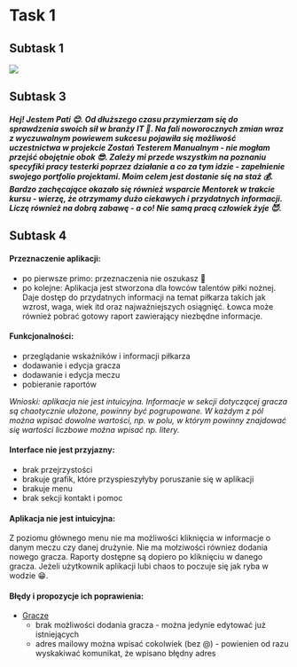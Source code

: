 # Task 1
## Subtask 1
![](https://upload.wikimedia.org/wikipedia/commons/thumb/d/d2/Eo_circle_deep-purple_number-8.svg/240px-Eo_circle_deep-purple_number-8.svg.png)

## Subtask 3
#### *Hej! Jestem Pati :blush:. Od dłuższego czasu przymierzam się do sprawdzenia swoich sił w branży IT :muscle:. Na fali noworocznych zmian wraz z wyczuwalnym powiewem sukcesu pojawiła się możliwość uczestnictwa w projekcie Zostań Testerem Manualnym - nie mogłam przejść obojętnie obok :sunglasses:. Zależy mi przede wszystkim na poznaniu specyfiki pracy testerki poprzez działanie a co za tym idzie - zapełnienie swojego portfolio projektami. Moim celem jest dostanie się na staż :moneybag:. Bardzo zachęcające okazało się również wsparcie Mentorek w trakcie kursu - wierzę, że otrzymamy dużo ciekawych i przydatnych informacji. Liczę również na dobrą zabawę - a co! Nie samą pracą człowiek żyje :smiling_imp:.*

## Subtask 4
#### Przeznaczenie aplikacji:
* po pierwsze primo: przeznaczenia nie oszukasz :rocket:
* po kolejne: Aplikacja jest stworzona dla łowców talentów piłki nożnej. Daje dostęp do przydatnych informacji na temat piłkarza takich jak wzrost, waga, wiek itd oraz najważniejszych osiągnięć. Łowca może również pobrać gotowy raport zawierający niezbędne informacje.
#### Funkcjonalności:
* przeglądanie wskaźników i informacji piłkarza
* dodawanie i edycja gracza
* dodawanie i edycja meczu
* pobieranie raportów
 
 *Wnioski: aplikacja nie jest intuicyjna. Informacje w sekcji dotyczącej gracza są chaotycznie ułożone, powinny być pogrupowane. W każdym z pól można wpisać dowolne wartości, np. w polu, w którym powinny znajdować się wartości liczbowe można wpisać np. litery.*
#### Interface **nie jest przyjazny:**
* brak przejrzystości
* brakuje grafik, które przyspieszyłyby poruszanie się w aplikacji
* brakuje menu
* brak sekcji kontakt i pomoc
#### Aplikacja nie jest intuicyjna:
Z poziomu głównego menu nie ma możliwości kliknięcia w informacje o danym meczu czy danej drużynie. Nie ma mołziwości równiez dodania nowego gracza. Raporty dostępne są dopiero po kliknięciu w danego gracza. Jeżeli użytkownik aplikacji lubi chaos to poczuje się jak ryba w wodzie :grin:.
#### Błędy i propozycje ich poprawienia:
* [Gracze](https://scouts-test.futbolkolektyw.pl/pl/players)
  * brak możliwości dodania gracza - można jedynie edytować już istniejących
  * adres mailowy można wpisać cokolwiek (bez @) - powienien od razu wyskakiwać komunikat, że wpisano błędny adres
  

